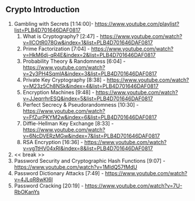 ## Crypto Introduction
1. Gambling with Secrets [1:14:00]- https://www.youtube.com/playlist?list=PLB4D701646DAF0817
	1. What is Cryptography? [2:47] - https://www.youtube.com/watch?v=lICOtR078Gw&index=1&list=PLB4D701646DAF0817
	2. Prime Factorization [7:04] - https://www.youtube.com/watch?v=HkM6dj-qR4E&index=2&list=PLB4D701646DAF0817
	3. Probability Theory & Randomness [6:04] - https://www.youtube.com/watch?v=2y3PH4SqmlA&index=3&list=PLB4D701646DAF0817
	4. Private Key Cryptography [8:38] - https://www.youtube.com/watch?v=M23z5Ch8NSk&index=4&list=PLB4D701646DAF0817
	5. Encryption Machines [9:48] - https://www.youtube.com/watch?v=JJeqrrhrESQ&index=5&list=PLB4D701646DAF0817
	6. Perfect Secrecy & Pseudorandomness [10:30] - https://www.youtube.com/watch?v=FfZurPKYM2w&index=6&list=PLB4D701646DAF0817
	7. Diffie-Hellman Key Exchange [8:33] - https://www.youtube.com/watch?v=6NcDVERzMGw&index=7&list=PLB4D701646DAF0817
	8. RSA Encryption [16:36] - https://www.youtube.com/watch?v=vgTtHV04xRI&index=8&list=PLB4D701646DAF0817
2. << break >>
3. Password Security and Cryptographic Hash Functions [9:07] - https://www.youtube.com/watch?v=1MIdQ57fMdU
4. Password Dictionary Attacks [7:49] - https://www.youtube.com/watch?v=4JLqR8wKI6I
5. Password Cracking [20:19] - https://www.youtube.com/watch?v=7U-RbOKanYs